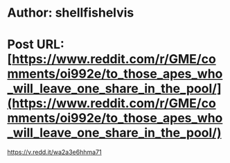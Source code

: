 # Author: shellfishelvis
# Post URL: [https://www.reddit.com/r/GME/comments/oi992e/to_those_apes_who_will_leave_one_share_in_the_pool/](https://www.reddit.com/r/GME/comments/oi992e/to_those_apes_who_will_leave_one_share_in_the_pool/)


https://v.redd.it/wa2a3e6hhma71